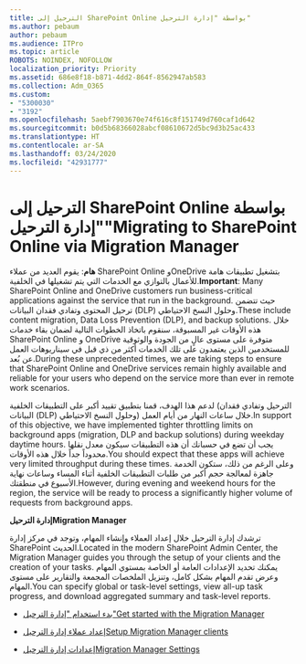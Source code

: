 ```yaml
---
title: الترحيل إلى SharePoint Online بواسطة "إدارة الترحيل"
ms.author: pebaum
author: pebaum
ms.audience: ITPro
ms.topic: article
ROBOTS: NOINDEX, NOFOLLOW
localization_priority: Priority
ms.assetid: 686e8f18-b871-4dd2-864f-8562947ab583
ms.collection: Adm_O365
ms.custom:
- "5300030"
- "3192"
ms.openlocfilehash: 5aebf7903670e74f616c8f151749d760caf1d642
ms.sourcegitcommit: b0d5b68366028abcf08610672d5bc9d3b25ac433
ms.translationtype: HT
ms.contentlocale: ar-SA
ms.lasthandoff: 03/24/2020
ms.locfileid: "42931777"
---
```

# <a name="migrating-to-sharepoint-online-via-migration-manager"></a><span data-ttu-id="02a17-102">الترحيل إلى SharePoint Online بواسطة "إدارة الترحيل"</span><span class="sxs-lookup"><span data-stu-id="02a17-102">Migrating to SharePoint Online via Migration Manager</span></span>

<span data-ttu-id="02a17-103">**هام**: يقوم العديد من عملاء SharePoint Online وOneDrive بتشغيل تطبيقات هامة للأعمال بالتوازي مع الخدمات التي يتم تشغيلها في الخلفية.</span><span class="sxs-lookup"><span data-stu-id="02a17-103">**Important**: Many SharePoint Online and OneDrive customers run business-critical applications against the service that run in the background.</span></span> <span data-ttu-id="02a17-104">حيث تتضمن ترحيل المحتوى وتفادي فقدان البيانات (DLP) وحلول النسخ الاحتياطي.</span><span class="sxs-lookup"><span data-stu-id="02a17-104">These include content migration, Data Loss Prevention (DLP), and backup solutions.</span></span> <span data-ttu-id="02a17-105">خلال هذه الأوقات غير المسبوقة، سنقوم باتخاذ الخطوات التالية لضمان بقاء خدمات SharePoint Online و OneDrive متوفرة على مستوى عالٍ من الجودة والوثوقية للمستخدمين الذين يعتمدون على تلك الخدمات أكثر من ذي قبل في سيناريوهات العمل عن بُعد.</span><span class="sxs-lookup"><span data-stu-id="02a17-105">During these unprecedented times, we are taking steps to ensure that SharePoint Online and OneDrive services remain highly available and reliable for your users who depend on the service more than ever in remote work scenarios.</span></span>

<span data-ttu-id="02a17-106">لدعم هذا الهدف، قمنا بتطبيق تقييد أكبر على التطبيقات الخلفية (الترحيل وتفادي فقدان البيانات (DLP) وحلول النسخ الاحتياطي) خلال ساعات النهار من أيام العمل.</span><span class="sxs-lookup"><span data-stu-id="02a17-106">In support of this objective, we have implemented tighter throttling limits on background apps (migration, DLP and backup solutions) during weekday daytime hours.</span></span> <span data-ttu-id="02a17-107">يجب أن تضع في حسبانك أن هذه التطبيقات سيكون معدل نقلها محدوداً جداً خلال هذه الأوقات.</span><span class="sxs-lookup"><span data-stu-id="02a17-107">You should expect that these apps will achieve very limited throughput during these times.</span></span> <span data-ttu-id="02a17-108">وعلى الرغم من ذلك، ستكون الخدمة جاهزة لمعالجة حجم أكبر من طلبات التطبيقات الخلفية أثناء المساء وساعات نهاية الأسبوع في منطقتك.</span><span class="sxs-lookup"><span data-stu-id="02a17-108">However, during evening and weekend hours for the region, the service will be ready to process a significantly higher volume of requests from background apps.</span></span>

<span data-ttu-id="02a17-109">**إدارة الترحيل**</span><span class="sxs-lookup"><span data-stu-id="02a17-109">**Migration Manager**</span></span>

<span data-ttu-id="02a17-110">ترشدك إدارة الترحيل خلال إعداد العملاء وإنشاء المهام، وتوجد في مركز إدارة SharePoint الحديث.</span><span class="sxs-lookup"><span data-stu-id="02a17-110">Located in the modern SharePoint Admin Center, the Migration Manager guides you through the setup of your clients and the creation of your tasks.</span></span> <span data-ttu-id="02a17-111">يمكنك تحديد الإعدادات العامة أو الخاصة بمستوي المهام وعرض تقدم المهام بشكل كامل، وتنزيل الملخصات المجمعة والتقارير على مستوى المهام.</span><span class="sxs-lookup"><span data-stu-id="02a17-111">You can specify global or task-level settings, view all-up task progress, and download aggregated summary and task-level reports.</span></span>

- [<span data-ttu-id="02a17-112">بدء استخدام "إدارة الترحيل"</span><span class="sxs-lookup"><span data-stu-id="02a17-112">Get started with the Migration Manager</span></span>](https://docs.microsoft.com/sharepointmigration/mm-get-started)

- [<span data-ttu-id="02a17-113">إعداد عملاء إدارة الترحيل</span><span class="sxs-lookup"><span data-stu-id="02a17-113">Setup Migration Manager clients</span></span>](https://docs.microsoft.com/sharepointmigration/mm-setup-clients)

- [<span data-ttu-id="02a17-114">إعدادات إدارة الترحيل</span><span class="sxs-lookup"><span data-stu-id="02a17-114">Migration Manager Settings</span></span>](https://docs.microsoft.com/sharepointmigration/mm-settings)
